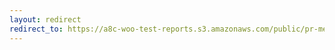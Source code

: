 ```yaml
---
layout: redirect
redirect_to: https://a8c-woo-test-reports.s3.amazonaws.com/public/pr-merge/42811/e2e/index.html
---
```

